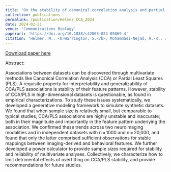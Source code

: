 ```yaml
---
title: "On the stability of canonical correlation analysis and partial least squares with application to brain-behavior associations"
collection: publications
permalink: /publication/Helmer_CCA_2024
date: 2024-02-21
venue: 'Communications Biology'
paperurl: 'https://doi.org/10.1038/s42003-024-05869-4'
citation: 'Helmer, M., <b>Warrington, S.</b>, Mohammadi-Nejad, A.-R., Ji, J.L., Howell, A., Rosand, B., Anticevic, A., Sotiropoulos, S.N., and Murray, J.D. (2020). On the stability of canonical correlation analysis and partial least squares with application to brain-behavior associations, <i>Communications Biology</i>, vol. 7, num. 217.'
---
```


<a href='https://doi.org/10.1038/s42003-024-05869-4'>Download paper here</a>

Abstract: 

Associations between datasets can be discovered through multivariate methods like Canonical Correlation Analysis (CCA) or Partial Least Squares (PLS). A requisite property for interpretability and generalizability of CCA/PLS associations is stability of their feature patterns. However, stability of CCA/PLS in high-dimensional datasets is questionable, as found in empirical characterizations. To study these issues systematically, we developed a generative modeling framework to simulate synthetic datasets. We found that when sample size is relatively small, but comparable to typical studies, CCA/PLS associations are highly unstable and inaccurate; both in their magnitude and importantly in the feature pattern underlying the association. We confirmed these trends across two neuroimaging modalities and in independent datasets with n ≈ 1000 and n = 20,000, and found that only the latter comprised sufficient observations for stable mappings between imaging-derived and behavioral features. We further developed a power calculator to provide sample sizes required for stability and reliability of multivariate analyses. Collectively, we characterize how to limit detrimental effects of overfitting on CCA/PLS stability, and provide recommendations for future studies.